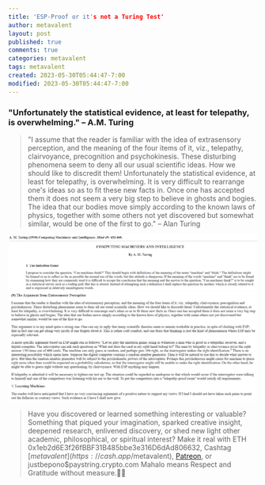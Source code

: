 ```yaml
---
title: 'ESP-Proof or it's not a Turing Test'
author: metavalent
layout: post
published: true
comments: true
categories: metavalent
tags: metavalent
created: 2023-05-30T05:44:47-7:00
modified: 2023-05-30T05:44:47-7:00
---
```


### "Unfortunately the statistical evidence, at least for telepathy, is overwhelming." &ndash; A.M. Turing

> "I assume that the reader is familiar with the idea of extrasensory perception, and the meaning of the four items of it, viz., telepathy, clairvoyance, precognition and psychokinesis. These disturbing phenomena seem to deny all our usual scientific ideas. How we should like to discredit them! Unfortunately the statistical evidence, at least for telepathy, is overwhelming. It is very difficult to rearrange one's ideas so as to fit these new facts in. Once one has accepted them it does not seem a very big step to believe in ghosts and bogies. The idea that our bodies move simply according to the known laws of physics, together with some others not yet discovered but somewhat similar, would be one of the first to go." &ndash; Alan Turing

![Turing Test Essay](assets\images\Turing-Test-Essay.png "Computing Machinery and Intelligence, the essay that defined the Turing Test, by A.M. Turing")
![Turing on ESP](assets\images\Turing-ESP-Proof.png "Turing on ESP as component of the Turing Test")

<p></p>
<p></p>
<p></p>

> Have you discovered or learned something interesting or valuable? Something that piqued your imagination, sparked creative insight, deepened research, enlivened discovery, or shed new light other academic, philosophical, or spiritual interest? Make it real with ETH 0x1eb2d6E3f26fBBF31B485bbe3e316D6dAd806632, Cashtag [$metavalent](https://cash.app/$metavalent), [Patreon](https://patreon.com/metavalent), or justbepono$paystring.crypto.com Mahalo means Respect and Gratitude without measure.🙏🏼
